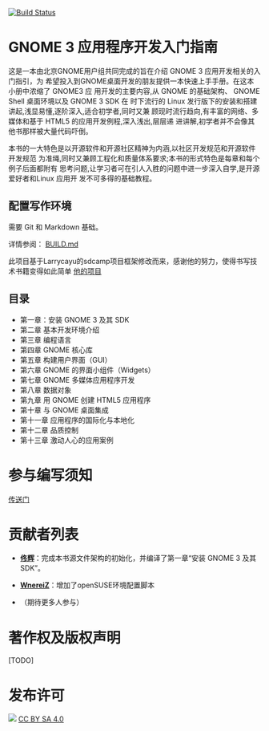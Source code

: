 [![Build Status](https://drone.io/github.com/tonghuix/gnome3-app-book/status.png)](https://drone.io/github.com/tonghuix/gnome3-app-book/latest)

# GNOME 3 应用程序开发入门指南 #

这是一本由北京GNOME用户组共同完成的旨在介绍 GNOME 3 应用开发相关的入门指引，为
希望投入到GNOME桌面开发的朋友提供一本快速上手手册。在这本小册中浓缩了 GNOME3 应
用开发的主要内容,从 GNOME 的基础架构、 GNOME Shell 桌面环境以及 GNOME 3 SDK 在
时下流行的 Linux 发行版下的安装和搭建讲起,浅显易懂,逐阶深入,适合初学者,同时又兼
顾现时流行趋向,有丰富的网络、多媒体和基于 HTML5 的应用开发例程,深入浅出,层层递
进讲解,初学者并不会像其他书那样被大量代码吓倒。

本书的一大特色是以开源软件和开源社区精神为内涵,以社区开发规范和开源软件开发规范
为准绳,同时又兼顾工程化和质量体系要求;本书的形式特色是每章和每个例子后面都附有
思考问题,让学习者可在引人入胜的问题中进一步深入自学,是开源爱好者和Linux 应用开
发不可多得的基础教程。

## 配置写作环境

需要 Git 和 Markdown 基础。

详情参阅： [BUILD.md](BUILD.md)
 
此项目基于Larrycayu的sdcamp项目框架修改而来，感谢他的努力，使得书写技术书籍变得如此简单 [他的项目](https://github.com/larrycai/sdcamp/)

## 目录

 * 第一章：安装 GNOME 3 及其 SDK
 * 第二章 基本开发环境介绍
 * 第三章 编程语言
 * 第四章 GNOME 核心库
 * 第五章 构建用户界面（GUI）
 * 第六章 GNOME 的界面小组件（Widgets）
 * 第七章 GNOME 多媒体应用程序开发
 * 第八章 数据对象
 * 第九章 用 GNOME 创建 HTML5 应用程序
 * 第十章 与 GNOME 桌面集成
 * 第十一章 应用程序的国际化与本地化
 * 第十二章 品质控制
 * 第十三章 激动人心的应用案例


# 参与编写须知 #

[传送门](https://github.com/tonghuix/gnome3-app-book/wiki/CONTRIBUTION)

# 贡献者列表

- **[佟辉](https://github.com/tonghuix)**：完成本书源文件架构的初始化，并编译了第一章“安装 GNOME 3 及其 SDK”。
- **[WnereiZ](https://github.com/wnereiz)**：增加了openSUSE环境配置脚本

- （期待更多人参与）

# 著作权及版权声明 #

[TODO]


# 发布许可 #

![](http://i.creativecommons.org/l/by-sa/4.0/88x31.png)  [CC BY SA 4.0](http://creativecommons.org/licenses/by-sa/4.0/)

